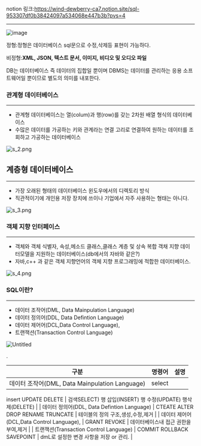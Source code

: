 notion 링크:https://wind-dewberry-ca7.notion.site/sql-953307df0b38424097a534068e447b3b?pvs=4

---

![image](https://github.com/user-attachments/assets/00dc4d85-d36d-4b1c-85d7-0a6ecc173f1e)


정형:정형은 데이터베이스 sql문으로 수정,삭제등 표현이 가능하다.

비정형:**XML, JSON, 텍스트 문서, 이미지, 비디오 및 오디오 파일**

DB는 데이터베이스 즉 데이터의 집합일 뿐이며 DBMS는 데이터를 관리하는 응용 소프트웨어일 뿐이므로 별도의 의미를 내포한다.

### 관계형 데이터베이스

---

- 관계형 데이터베이스는 열(colum)과 행(row)를 갖는 2차원 배열 형식의 데이터베이스
- 수많은 데이터를 가공하는 키와 관계라는 연결 고리로 연결하여 원하는 데이터를 조회하고 가공하는 데이터베이스

![s_2.png](https://prod-files-secure.s3.us-west-2.amazonaws.com/7540eda1-50b0-4704-924e-78f9872ec9b8/289acc6f-ee3e-4771-a163-875cb1ff8067/s_2.png)

## 계층형 데이터베이스

---

- 가장 오래된 형태의 데이터베이스 윈도우에서의 디렉토리 방식
- 직관적이기에 개인용 저장 장치에 쓰이나 기업에서 자주 사용하는 형태는 아니다.

![s_3.png](https://prod-files-secure.s3.us-west-2.amazonaws.com/7540eda1-50b0-4704-924e-78f9872ec9b8/36c6ea76-e69b-4d8a-9add-1b915cbdfdc2/s_3.png)

### 객체 지향 인터페이스

---

- 객체와 객체 식별자, 속성,메소드 클래스,클래스 계층 및 상속 복합 객채 지향 데이터모델을 지원하는 데이터베이스(db에서의 자바와 같은?)
- 자바,c++ 과 같은 객체 지향언어의 객체 지향 프로그래밍에 적합한 데이터베이스.

![s_4.png](https://prod-files-secure.s3.us-west-2.amazonaws.com/7540eda1-50b0-4704-924e-78f9872ec9b8/e158b2a5-6d88-4376-aa48-e4b38ed3d6a8/s_4.png)

### SQL이란?

---

- 데이터 조작어(DML, Data Mainpulation Language)
- 데이터 정의어(DDL, Data Defintion Language)
- 데이터 제어어(DCL,Data Control Language),
- 트랜잭션(Transaction Control Language)

![Untitled](https://prod-files-secure.s3.us-west-2.amazonaws.com/7540eda1-50b0-4704-924e-78f9872ec9b8/77ece8db-5dd5-4d85-a356-7566ef98a1c9/Untitled.png)

.

| 구분 | 명령어 | 설명 |
| --- | --- | --- |
| 데이터 조작어(DML, Data Mainpulation Language) | select
insert
UPDATE
DELETE | 검색SELECT)
행 삽입(INSERT)
행 수정(UPDATE)
행삭제(DELETE) |
| 데이터 정의어(DDL, Data Defintion Language)  | CTEATE
ALTER
DROP
RENAME
TRUNCATE | 테이블의 정의 구조,생성,수정,제거 |
| 데이터 제어어(DCL,Data Control Language), | GRANT
REVOKE | 데이터베이스내 접근 권한을 부여,제거 |
| 트랜잭션(Transaction Control Language) | COMMIT
ROLLBACK
SAVEPOINT | dmL로 설정한 변경 사항을 저장 or 관리. |

